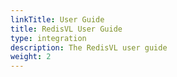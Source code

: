 ```yaml
---
linkTitle: User Guide
title: RedisVL User Guide
type: integration
description: The RedisVL user guide
weight: 2
---
```


